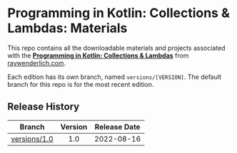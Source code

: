 # Programming in Kotlin: Collections & Lambdas: Materials

This repo contains all the downloadable materials and projects associated with the **[Programming in Kotlin: Collections & Lambdas](https://www.raywenderlich.com/33863948-programming-in-kotlin-collections-lambdas)** from [raywenderlich.com](https://www.raywenderlich.com).

Each edition has its own branch, named `versions/[VERSION]`. The default branch for this repo is for the most recent edition.

## Release History

| Branch                                                                                  | Version | Release Date |
| --------------------------------------------------------------------------------------- |:-------:|:------------:|
| [versions/1.0](https://github.com/raywenderlich/video-pik2-materials/tree/versions/1.0) | 1.0     | 2022-08-16   |
